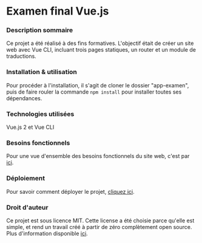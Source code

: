 # Examen final Vue.js

### Description sommaire

Ce projet a été réalisé à des fins formatives. L'objectif était de créer un site web avec Vue CLI, incluant trois pages statiques, un router et un module de traductions.

### Installation & utilisation

Pour procéder à l'installation, il s'agit de cloner le dossier "app-examen", puis de faire rouler la commande <code>npm install</code> pour installer toutes ses dépendances.

### Technologies utilisées

Vue.js 2 et Vue CLI

### Besoins fonctionnels

Pour une vue d'ensemble des besoins fonctionnels du site web, c'est par [ici](https://github.com/annemoncion/1017examen2annemoncion/blob/main/BesoinsFonctionnels.md).

### Déploiement

Pour savoir comment déployer le projet, [cliquez ici](https://github.com/annemoncion/1017examen2annemoncion/blob/main/Deploiement.md).

### Droit d'auteur

Ce projet est sous licence MIT. Cette license a été choisie parce qu'elle est simple, et rend un travail créé à partir de zéro complètement open source. Plus d'information disponible [ici](https://opensource.guide/legal/#which-open-source-license-is-appropriate-for-my-project).
